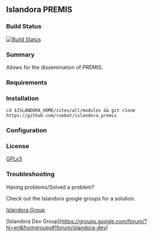 ## Islandora PREMIS

### Build Status

[![Build Status](https://travis-ci.org/ruebot/islandora_premis.png?branch=7.x)](https://travis-ci.org/ruebot/islandora_premis)

### Summary

Allows for the dissemination of PREMIS.

### Requirements

### Installation

`cd $ISLANDORA_HOME/sites/all/modules && git clone https://github.com/ruebot/islandora_premis`

### Configuration

### License

[GPLv3](http://www.gnu.org/licenses/gpl-3.0.txt)

### Troubleshooting

Having problems/Solved a problem? 

Check out the Islandora google groups for a solution.

[Islandora Group](https://groups.google.com/forum/?hl=en&fromgroups#!forum/islandora)

[Islandora Dev Group])https://groups.google.com/forum/?hl=en&fromgroups#!forum/islandora-dev)
